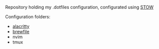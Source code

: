 Repository holding my .dotfiles configuration, configurated using [STOW](https://www.gnu.org/software/stow/)

Configuration folders:

- [alacritty](alacritty/README.md)
- [brewfile](brewfile/README.md)
- nvim
- tmux

